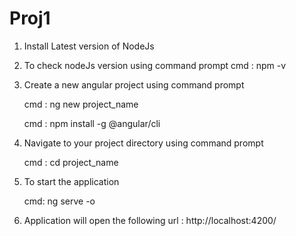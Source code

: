# Proj1

1. Install Latest version of NodeJs
2. To check nodeJs version using command prompt 
   cmd : npm -v

3. Create a new angular project using command prompt         
   
    cmd : ng new project_name
  
    cmd : npm install -g @angular/cli
  
4. Navigate to your project directory using command prompt   

   cmd : cd project_name
   
5. To start the application 

   cmd: ng serve -o
   
   
6. Application will open the following url :  http://localhost:4200/
